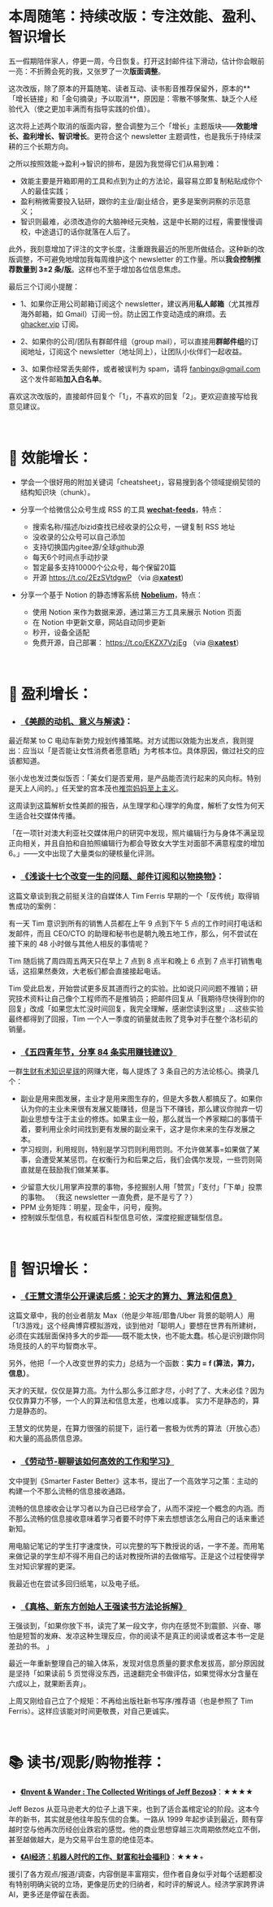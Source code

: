 # 本周随笔：持续改版：专注效能、盈利、智识增长

五一假期陪伴家人，停更一周，今日恢复。打开这封邮件往下滑动，估计你会眼前一亮：不折腾会死的我，又张罗了一次**版面调整**。

这次改版，除了原本的开篇随笔、读者互动、读书影音推荐保留外，原本的**「增长链接」和「金句摘录」予以取消**，原因是：零散不够聚焦、缺乏个人经验代入（使之更加丰满而有指导实践的价值）。

这次将上述两个取消的版面内容，整合调整为三个「增长」主题版块——**效能增长、盈利增长、智识增长**。更符合这个 newsletter 主题调性，也是我乐于持续深耕的三个长期方向。

之所以按照效能->盈利->智识的排布，是因为我觉得它们从易到难：

- 效能主要是开箱即用的工具和点到为止的方法论，最容易立即复制粘贴成你个人的最佳实践；
- 盈利稍微需要投入钻研，跟你的主业/副业结合，更多是案例洞察的示范意义；
- 智识则最难，必须改造你的大脑神经元突触，这是中长期的过程，需要慢慢调校，中途退订的话你就落在人后了。

此外，我刻意增加了评注的文字长度，注重跟我最近的所思所做结合。这种新的改版调整，不可避免地增加我每周维护这个 newsletter 的工作量。所以**我会控制推荐数量到 3±2 条/版**。这样也不至于增加各位信息焦虑。

最后三个订阅小提醒：

- 1、如果你正用公司邮箱订阅这个 newsletter，建议再用**私人邮箱**（尤其推荐海外邮箱，如 Gmail）订阅一份。防止因工作变动造成的麻烦。去 [ghacker.vip](http://ghacker.vip) 订阅。

- 2、如果你的公司/团队有群邮件组（group mail），可以直接用**群邮件组**的订阅地址，订阅这个 newsletter（地址同上），让团队小伙伴们一起收益。

- 3、如果你经常丢失邮件，或者被误判为 spam，请将 fanbingx@gmail.com 这个发件邮箱**加入白名单**。

喜欢这次改版的，直接邮件回复个「1」，不喜欢的回复「2」。更欢迎直接写给我意见建议。

<br/> 

# 🔋 效能增长：

- 学会一个很好用的附加关键词「cheatsheet」，容易搜到各个领域提纲契领的结构知识块（chunk）。

- 分享一个给微信公众号生成 RSS 的工具 [**wechat-feeds**](https://wechat.privacyhide.com/)，特点： 
	- 搜索名称/描述/bizid查找已经收录的公众号，一键复制 RSS 地址
	- 没收录的公众号可以自己添加 
	- 支持切换国内gitee源/全球github源 
	- 每天6个时间点手动抄录 
	- 暂定最多支持10000个公众号，每个保留20篇 
	- 开源 https://t.co/2EzSVtdgwP （via [@**xatest**](http://twitter.com/xatest/status/1389067189743988737))

- 分享一个基于 Notion 的静态博客系统 [**Nobelium**](https://nobelium.vercel.app/)，特点：
	- 使用 Notion 来作为数据来源，通过第三方工具来展示 Notion 页面
	- 在 Notion 中更新文章，网站自动同步更新
	- 秒开，设备全适配
	- 免费开源，自己部署： https://t.co/EKZX7VzjEg （via [@**xatest**]( http://twitter.com/xatest/status/1389746811112284164)）

<br/> 

# 🦄 盈利增长：

- ### [**《美颜的动机、意义与解读》**]( https://ift.tt/3tjoXrQ)：

最近帮某 to C 电动车新势力规划传播策略。对方试图以效能为出发点，我则提出：应当以「是否能让女性消费者愿意晒」为考核本位。具体原因，做过社交的应该都知道。

张小龙也发过类似饭否：「美女们是否爱用，是产品能否流行起来的风向标。特别是天上人间的。」任天堂的宫本茂也[推崇妈妈至上主义](https://zhuanlan.zhihu.com/p/24997615)。

这周读到这篇解析女性美颜的报告，从生理学和心理学的角度，解析了女性为何天生适合社交媒体传播。

「在一项针对澳大利亚社交媒体用户的研究中发现，照片编辑行为与身体不满呈现正向相关，并且自拍和自拍照编辑行为都会导致女大学生对面部不满意程度的增加 6。」——文中出现了大量类似的硬核量化评测。  


- ### [**《浅谈十七个改变一生的问题、邮件订阅和以物换物》**]( https://ift.tt/3euhNeY)：

这篇文章谈到我之前挺关注的自媒体人 Tim Ferris 早期的一个「反传统」取得销售成功的案例：

有一天 Tim 意识到所有的销售人员都在上午 9 点到下午 5 点的工作时间打电话和发邮件，而且 CEO/CTO 的助理和秘书也是朝九晚五地工作，那么，何不尝试在接下来的 48 小时做与其他人相反的事情呢？
	
Tim 随后挑了周四周五两天只在早上 7 点到 8 点半和晚上 6 点到 7 点半打销售电话，这招果然奏效，大老板们都会直接接起电话。
	
Tim 受此启发，开始尝试更多反其道而行之的实验。比如说只问问题不推销；研究技术资料让自己像个工程师而不是推销员；把邮件回复从「我期待尽快得到你的回复」改成「如果您太忙没时间回复，我完全理解，感谢您读到这里」…这些实验最终都得到了回报，Tim 一个人一季度的销量就击败了竞争对手在整个洛杉矶的销量。 

- ### [**《五四青年节，分享 84 条实用赚钱建议》**]( https://ift.tt/3ehFnNh)

一群[生财有术知识星球](https://t.zsxq.com/iimiiM3)的网赚大佬，每人提炼了 3 条自己的方法论核心。摘录几个：

- 副业是用来图发展，主业才是用来图生存的，但是大多数人都搞反了。如果你认为你的主业未来很有发展又能赚钱，但是当下不赚钱，那么建议你抛弃一切副业思想专注于主业的修炼。如果主业一般，那么就当一个养家糊口的事情干着，要利用业余时间找到更有发展的副业来干，这才是你未来的生存发展之本。 
- 学习规则，利用规则，特别是学习罚则利用罚则。不允许做某事=如果做了某事，会遭受某某惩罚。在权衡行为和后果之后，我们会偶尔发现，一些罚则简直就是在鼓励我们做某某事。 
* 少留意大伙儿用掌声投票的事物，多挖掘别人用「赞赏」「支付」「下单」投票的事物。 （我这 newsletter 一直免费，是不是亏了？）
* PPM 业务矩阵：明星，现金牛，问号，瘦狗。
* 控制娱乐型信息，有权威百科型信息可依，深度挖掘逻辑型信息。

<br/> 

#  🔆 智识增长：

- ### [**《王慧文清华公开课读后感：论天才的算力、算法和信息》**]( https://ift.tt/3nIAyiT)

这篇文章中，我的创业者朋友 Max（他是少年班/耶鲁/Uber 背景的聪明人）用「1/3游戏」这个经典博弈模拟游戏，谈到他对「聪明人」要想在世界有所建树，必须在实践层面保持多大的步距——既不能太快，也不能太蠢。核心是识别跟你同场竞技的人的平均智商水平。

另外，他把「一个人改变世界的实力」总结为一个函数：**实力 = f (算法，算力，信息）**。

天才的天赋，仅仅是算力高。为什么那么多江郎才尽，小时了了、大未必佳？因为仅仅靠算力不够，一个人的算法和信息太差，也难以成事。 实力不是静态的，算力是静态的。 

王慧文的优势是，在算力很强的前提下，运行着一套极为优秀的算法（开放心态）和大量的高品质信息源。 


- ### [**《劳动节-聊聊该如何高效的工作和学习》**]( https://ift.tt/3nSVT9m)
 
 文中提到《Smarter Faster Better》这本书，提出了一个高效学习之策：主动的构建一个不那么流畅的信息接收通路。
 
 流畅的信息接收会让学习者以为自己已经学会了，从而不深挖一个概念的内涵。而不那么流畅的信息接收意味着学习者要不时停下来去想想该怎么用自己的话来重述新知。
 
 用电脑记笔记的学生打字速度快，可以完整的写下教授说的话，一字不差。而用笔来做记录的学生却不得不用自己的话对教授所讲的去做缩写。正是这个过程使得学生对知识掌握的更深。 

我最近也在尝试多回归纸笔，以及电子纸。


- ### [**《真格、新东方创始人王强读书方法论拆解》**]( https://ift.tt/3tkrRwI)

王强谈到，「如果你放下书，读完了某一段文字，你内在感觉不到震颤、兴奋、哪怕是短暂的发麻、发凉这种生理反应，你的阅读不是真正的阅读或者这本书一定是差劲的书。 」

最近一年重新整理自己的输入体系，发现对信息质量的要求愈发拔高，部分原因就是坚持「如果读前 5 页觉得没东西，迅速翻完全书做评估，如果觉得水分含量在六成以上，就果断丢弃」。

上周又刚给自己立了个规矩：不再给出版社新书写序/推荐语（也是参照了 Tim Ferris）。这样应该能对时间更敬畏，对自己更诚实。

<br/> 

# 📚 读书/观影/购物推荐：

* [**《Invent & Wander : The Collected Writings of Jeff Bezos》**](https://book.douban.com/subject/35258906/)：★★★★

Jeff Bezos 从亚马逊老大的位子上退下来，也到了适合盖棺定论的阶段。这本今年的新书，其实就是他往年股东信的合集。一路从 1999 年起步读到最近，颇有穿越时空与他再次历经创业跌宕的感觉。他的商业思想穿越三次周期依然屹立不倒，甚至越做越大，是为交易平台生意的绝佳范本。

* [**《AI经济：机器人时代的工作、财富和社会福利》**](https://book.douban.com/subject/35433060/)：★★★+

援引了各方观点/报道/调查，内容倒是丰富翔实，但作者自身似乎对每个话题都没有特别明确尖锐的立场，更像是历史的归纳者，和时评的解说人。经济学家跨界讲 AI，更多还是停留在表面。
